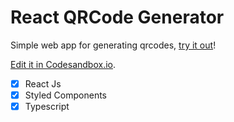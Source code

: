 # React QRCode Generator

Simple web app for generating qrcodes, [try it out](https://9vcj6.csb.app/)!

[Edit it in Codesandbox.io](https://codesandbox.io/s/github/lenilsondc/react-qrcode-generator-app).

- [x] React Js
- [x] Styled Components
- [x] Typescript
